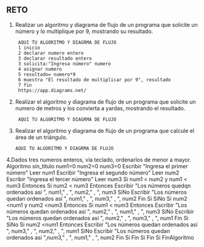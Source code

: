 ## RETO
1. Realizar un algoritmo y diagrama de flujo de un programa que solicite un número y lo multiplique por 9, mostrando su resultado.

        AQUI TU ALGORITMO Y DIAGRMA DE FLUJO
        1 inicio
        2 declarar numero entero
        3 declarar resultado entero
        3 solicita:"Ingresa número" numero
        4 asignar numero
        5 resultado= numero*9 
        6 muestra "El resultado de multiplicar por 9", resultado  
        7 fin
        https://app.diagrams.net/
      
   
    

2. Realizar el algoritmo y diagrama de flujo de un programa que solicite un numero de metros y los convierta a yardas, mostrando el resultado.
      
        AQUI TU ALGORITMO Y DIAGRMA DE FLUJO


3. Realizar el algoritmo y diagrama de flujo de un programa que calcule el área de un triángulo.

       AQUI TU ALGORITMO Y DIAGRMA DE FLUJO


4.Dados tres numeros enteros, vía teclado, ordenarlos de menor a mayor.  
Algoritmo sin_titulo
	num1=0
	num2=0
	num3=0
	Escribir "Ingresa el primer número"
	Leer num1
	Escribir "Ingresa el segundo número"
	Leer num2
	Escribir "Ingresa el tercer número"
	Leer num3
	Si num1 < num2 y num1 < num3 Entonces
		Si num2 < num3 Entonces
			Escribir "Los números quedqn ordenados así ", num1," , ", num2," , ", num3
		SiNo
			Escribir "Los números quedan ordenados así ", num1," , ", num3," , ", num2
		Fin Si
	SiNo
		Si num2 <num1 y num2 <num3 Entonces
			Si num1 < num3 Entonces
				Escribir "Los números quedan ordenados así ", num2," , ", num1," , ", num3
			SiNo
				Escribir "Los números quedan ordenados así ", num2," , ", num3," , ", num1
			Fin Si
		SiNo
			Si num2 <num1 Entonces
				Escribir "Los números quedan ordenados así ", num3," , ", num2," , ", num1 
			SiNo
				Escribir "Los números quedan ordenados asi ",num3," , ", num1," , ", num2
			Fin Si
		Fin Si
	Fin Si
FinAlgoritmo
